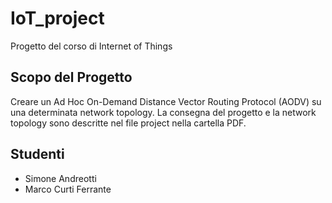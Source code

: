 # IoT_project

Progetto del corso di Internet of Things

## Scopo del Progetto

Creare un Ad Hoc On-Demand Distance Vector Routing Protocol (AODV) su una determinata network topology.
La consegna del progetto e la network topology sono descritte nel file project nella cartella PDF.

## Studenti
* Simone Andreotti
* Marco Curti Ferrante
